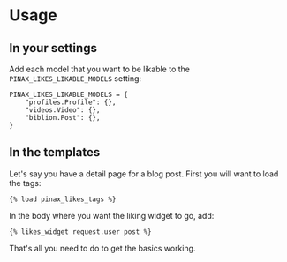 # Usage

## In your settings

Add each model that you want to be likable to the `PINAX_LIKES_LIKABLE_MODELS` setting:


    PINAX_LIKES_LIKABLE_MODELS = {
        "profiles.Profile": {},
        "videos.Video": {},
        "biblion.Post": {},
    }


## In the templates

Let's say you have a detail page for a blog post. First you will want to
load the tags:


    {% load pinax_likes_tags %}


In the body where you want the liking widget to go, add:


    {% likes_widget request.user post %}


That's all you need to do to get the basics working.
